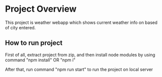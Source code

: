 # Project Overview

This project is weather webapp which shows current weather info on based of city entered.

## How to run project

First of all, extract project from zip, and then install node modules by using command "npm install" OR "npm i"

After that, run command "npm run start" to run the project on local server
